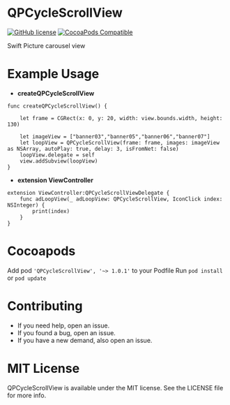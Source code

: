 # QPCycleScrollView
[![GitHub license](https://img.shields.io/badge/license-MIT-blue.svg)](https://raw.githubusercontent.com/hujewelz/HUPhotoBrowser/master/LICENSE)
[![CocoaPods Compatible](https://img.shields.io/badge/pod-v1.0.1-blue.svg)](https://img.shields.io/badge/pod-v1.0.1-blue.svg)

Swift Picture carousel view

# Example Usage
- **createQPCycleScrollView**
```
func createQPCycleScrollView() {
        
    let frame = CGRect(x: 0, y: 20, width: view.bounds.width, height: 130)

    let imageView = ["banner03","banner05","banner06","banner07"]
    let loopView = QPCycleScrollView(frame: frame, images: imageView as NSArray, autoPlay: true, delay: 3, isFromNet: false)
    loopView.delegate = self
    view.addSubview(loopView)
}
```

- **extension ViewController**

```
extension ViewController:QPCycleScrollViewDelegate {
    func adLoopView(_ adLoopView: QPCycleScrollView, IconClick index: NSInteger) {
        print(index)
    }
}
```

# Cocoapods

Add pod ```'QPCycleScrollView', '~> 1.0.1'``` to your Podfile
Run ```pod install``` or ```pod update```

# Contributing

- If you need help, open an issue.
- If you found a bug, open an issue.
- If you have a new demand, also open an issue.

# MIT License

QPCycleScrollView is available under the MIT license. See the LICENSE file for more info.
